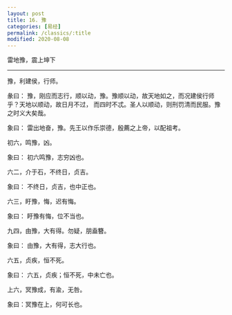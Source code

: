 ```yaml
---
layout: post
title: 16. 豫
categories: [易经]
permalink: /classics/:title
modified: 2020-08-08
---
```


雷地豫，震上坤下

---

豫，利建侯，行师。

彖曰： 豫，刚应而志行，顺以动，豫。豫顺以动，故天地如之，而况建侯行师乎？天地以顺动，故日月不过，
而四时不忒。圣人以顺动，则刑罚清而民服。豫之时义大矣哉。

象曰： 雷出地奋，豫。先王以作乐崇德，殷薦之上帝，以配祖考。

初六，鸣豫，凶。

象曰： 初六鸣豫，志穷凶也。

六二，介于石，不终日，贞吉。

象曰： 不终日，贞吉，也中正也。

六三，盱豫，悔，迟有悔。

象曰： 盱豫有悔，位不当也。

九四，由豫，大有得。勿疑，朋盍簪。

象曰： 由豫，大有得，志大行也。

六五，贞疾，恒不死。

象曰： 六五，贞疾；恒不死，中未亡也。

上六，冥豫成，有渝，无咎。

象曰：冥豫在上，何可长也。
